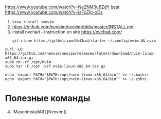 https://www.youtube.com/watch?v=NeZNM3u6ZdY
best https://www.youtube.com/watch?v=lsFoZIg-oDs
1. `brew install neovim`
2. https://github.com/neovim/neovim/blob/master/INSTALL.md
3. install nvchad - instruction on site https://nvchad.com/
   ```
   git clone https://github.com/NvChad/starter ~/.config/nvim && nvim
   ```



```
curl -LO https://github.com/neovim/neovim/releases/latest/download/nvim-linux-x86_64.tar.gz
sudo rm -rf /opt/nvim
sudo tar -C /opt -xzf nvim-linux-x86_64.tar.gz
```

```
echo 'export PATH="$PATH:/opt/nvim-linux-x86_64/bin"' >> ~/.bashrc
echo 'export PATH="$PATH:/opt/nvim-linux-x86_64/bin"' >> ~/.zshrc
```

# Полезные команды
4. :MasonInstallAll
[[Neovim]]